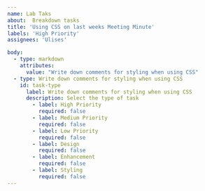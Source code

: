 ```yaml
---
name: Lab Taks
about:  Breakdown tasks
title: 'Using CSS on last weeks Meeting Minute'
labels: 'High Priority'
assignees: 'Ulises'

body:
  - type: markdown
    attributes:
      value: "Write down comments for styling when using CSS"
  - type: Write down comments for styling when using CSS
    id: task-type
      label: Write down comments for styling when using CSS
      description: Select the type of task
        - label: High Priority
          required: false
        - label: Medium Priority
          required: false
        - label: Low Priority
          required: false
        - label: Design
          required: false
        - label: Enhancement
          required: false
        - label: Styling
          required: false
---
```




